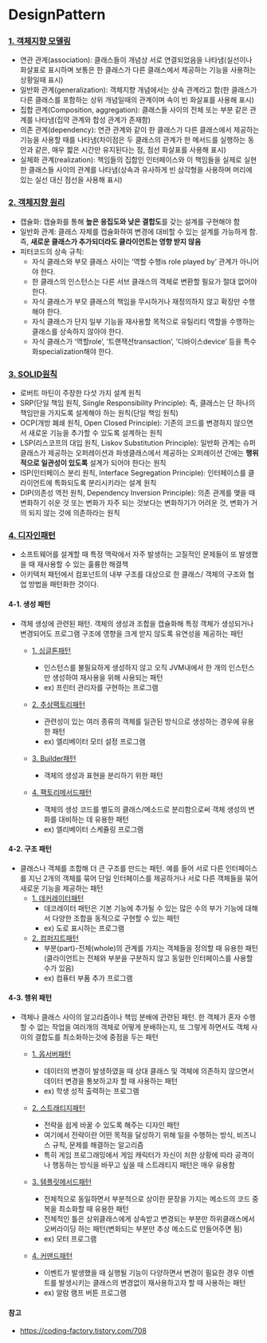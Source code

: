 # DesignPattern

### [1. 객체지향 모델링](https://github.com/jeonyoungho/TIL/blob/master/Java/DesignPattern/%EA%B0%9D%EC%B2%B4%EC%A7%80%ED%96%A5%20%EB%AA%A8%EB%8D%B8%EB%A7%81.md)
- 연관 관계(association): 클래스들이 개념상 서로 연결되었음을 나타냄(실선이나 화살표로 표시하며 보통은 한 클래스가 다른 클래스에서 제공하는 기능을 사용하는 상황일때 표시)
- 일반화 관계(generalization): 객체지향 개념에서는 상속 관계라고 함(한 클래스가 다른 클래스를 포함하는 상위 개념일때의 관계이며 속이 빈 화살표를 사용해 표시)
- 집합 관계(Composition, aggregation): 클래스들 사이의 전체 또는 부분 같은 관계를 나타냄(집약 관계와 합성 관계가 존재함)
- 의존 관계(dependency): 연관 관계와 같이 한 클래스가 다른 클래스에서 제공하는 기능을 사용할 때를 나타냄(차이점은 두 클래스의 관계가 한 메서드를 실행하는 동안과 같은, 매우 짧은 시간만 유지된다는 점, 점선 화살표를 사용해 표시)
- 실체화 관계(realization): 책임들의 집합인 인터페이스와 이 책임들을 실제로 실현한 클래스들 사이의 관계를 나타냄(상속과 유사하게 빈 삼각형을 사용하며 머리에 있는 실선 대신 점선을 사용해 표시)

### [2. 객체지향 원리](https://github.com/jeonyoungho/TIL/blob/master/Java/DesignPattern/%EA%B0%9D%EC%B2%B4%EC%A7%80%ED%96%A5%20%EC%9B%90%EB%A6%AC.md)
- 캡슐화: 캡슐화를 통해 <b>높은 응집도와 낮은 결합도</b>를 갖는 설계를 구현해야 함
- 일반화 관계: 클래스 자체를 캡슐화하여 변경에 대비할 수 있는 설계를 가능하게 함. 즉, <b>새로운 클래스가 추가되더라도 클라이언트는 영향 받지 않음</b>
- 피터코드의 상속 규칙: 
    - 자식 클래스와 부모 클래스 사이는 ‘역할 수행is role played by’ 관계가 아니어야 한다.
    - 한 클래스의 인스턴스는 다른 서브 클래스의 객체로 변환할 필요가 절대 없어야 한다.
    - 자식 클래스가 부모 클래스의 책임을 무시하거나 재정의하지 않고 확장만 수행해야 한다.
    - 자식 클래스가 단지 일부 기능을 재사용할 목적으로 유틸리티 역할을 수행하는 클래스를 상속하지 않아야 한다.
    - 자식 클래스가 ‘역할role’, ‘트랜잭션transaction’, ‘디바이스device’ 등을 특수화specialization해야 한다.

### [3. SOLID원칙](https://github.com/jeonyoungho/TIL/blob/master/Java/DesignPattern/SOLID%20%EC%9B%90%EC%B9%99.md)
- 로버트 마틴이 주장한 다섯 가지 설계 원칙
- SRP(단일 책임 원칙, Siingle Responsibility Principle): 즉, 클래스는 단 하나의 책임만을 가지도록 설계해야 하는 원칙(단일 책임 원칙)
- OCP(개방 폐쇄 원칙, Open Closed Principle): 기존의 코드를 변경하지 않으면서 새로운 기능을 추가할 수 있도록 설계하는 원칙
- LSP(리스코프의 대입 원칙, Liskov Substitution Principle): 일반화 관계는 슈퍼 클래스가 제공하는 오퍼레이션과 파생클래스에서 제공하는 오퍼레이션 간에는 <b>행위적으로 일관성이 있도록</b> 설계가 되어야 한다는 원칙
- ISP(인터페이스 분리 원칙, Interface Segregation Principle): 인터페이스를 클라이언트에 특화되도록 분리시키라는 설계 원칙
- DIP(의존성 역전 원칙, Dependency Inversion Principle): 의존 관계를 맺을 때 변화하기 쉬운 것 또는 변화가 자주 되는 것보다는 변화하기가 어려운 것, 변화가 거의 되지 않는 것에 의존하라는 원칙

### [4. 디자인패턴](https://github.com/jeonyoungho/TIL/blob/master/Java/DesignPattern/%EB%94%94%EC%9E%90%EC%9D%B8%20%ED%8C%A8%ED%84%B4.md)
- 소프트웨어를 설계할 때 특정 맥락에서 자주 발생하는 고질적인 문제들이 또 발생했을 때 재사용할 수 있는 훌륭한 해결책
- 아키텍처 패턴에서 컴포넌트의 내부 구조를 대상으로 한 클래스/ 객체의 구조와 협업 방법을 패턴화한 것이다.

#### 4-1. 생성 패턴
- 객체 생성에 관련된 패턴. 객체의 생성과 조합을 캡슐화해 특정 객체가 생성되거나 변경되어도 프로그램 구조에 영향을 크게 받지 않도록 유연성을 제공하는 패턴
    - [1. 싱글톤패턴](https://github.com/jeonyoungho/TIL/tree/master/Java/DesignPattern/%EC%83%9D%EC%84%B1%ED%8C%A8%ED%84%B4/%EC%8B%B1%EA%B8%80%ED%86%A4%ED%8C%A8%ED%84%B4)
        - 인스턴스를 불필요하게 생성하지 않고 오직 JVM내에서 한 개의 인스턴스만 생성하여 재사용을 위해 사용되는 패턴
        - ex) 프린터 관리자를 구현하는 프로그램

    - [2. 추상팩토리패턴](https://github.com/jeonyoungho/TIL/tree/master/Java/DesignPattern/%EC%83%9D%EC%84%B1%ED%8C%A8%ED%84%B4/%EC%B6%94%EC%83%81%ED%8C%A9%ED%86%A0%EB%A6%AC%ED%8C%A8%ED%84%B4)
        - 관련성이 있는 여러 종류의 객체를 일관된 방식으로 생성하는 경우에 유용한 패턴
        - ex) 엘리베이터 모터 설정 프로그램

    - [3. Builder패턴](https://github.com/jeonyoungho/TIL/tree/master/Java/DesignPattern/%EC%83%9D%EC%84%B1%ED%8C%A8%ED%84%B4/Builder%ED%8C%A8%ED%84%B4)
        - 객체의 생성과 표현을 분리하기 위한 패턴

    - [4. 팩토리메서드패턴](https://github.com/jeonyoungho/TIL/tree/master/Java/DesignPattern/%EC%83%9D%EC%84%B1%ED%8C%A8%ED%84%B4/%ED%8C%A9%ED%86%A0%EB%A6%AC%EB%A9%94%EC%84%9C%EB%93%9C%ED%8C%A8%ED%84%B4)
        - 객체의 생성 코드를 별도의 클래스/메소드로 분리함으로써 객체 생성의 변화를 대비하는 데 유용한 패턴
        - ex) 엘리베이터 스케쥴링 프로그램

#### 4-2. 구조 패턴
- 클래스나 객체를 조합해 더 큰 구조를 만드는 패턴. 예를 들어 서로 다른 인터페이스를 지닌 2개의 객체를 묶어 단일 인터페이스를 제공하거나 서로 다른 객체들을 묶어 새로운 기능을 제공하는 패턴
    - [1. 데커레이터패턴](https://github.com/jeonyoungho/TIL/tree/master/Java/DesignPattern/%EA%B5%AC%EC%A1%B0%ED%8C%A8%ED%84%B4/%EB%8D%B0%EC%BB%A4%EB%A0%88%EC%9D%B4%ED%84%B0%ED%8C%A8%ED%84%B4)
        - 데코레이터 패턴은 기본 기능에 추가될 수 있는 많은 수의 부가 기능에 대해서 다양한 조합을 동적으로 구현할 수 있는 패턴
        - ex) 도로 표시하는 프로그램
    - [2. 컴퍼지트패턴](https://github.com/jeonyoungho/TIL/tree/master/Java/DesignPattern/%EA%B5%AC%EC%A1%B0%ED%8C%A8%ED%84%B4/%EC%BB%B4%ED%8D%BC%EC%A7%80%ED%8A%B8%ED%8C%A8%ED%84%B4)
        - 부분(part)-전체(whole)의 관계를 가지는 객체들을 정의할 때 유용한 패턴(클라이언트는 전체와 부분을 구분하지 않고 동일한 인터페이스를 사용할 수가 있음)
        - ex) 컴퓨터 부품 추가 프로그램

#### 4-3. 행위 패턴
- 객체나 클래스 사이의 알고리즘이나 책임 분배에 관련된 패턴. 한 객체가 혼자 수행할 수 없는 작업을 여러개의 객체로 어떻게 분배하는지, 또 그렇게 하면서도 객체 사이의 결합도를 최소화하는것에 중점을 두는 패턴
    - [1. 옵서버패턴](https://github.com/jeonyoungho/TIL/tree/master/Java/DesignPattern/%ED%96%89%EC%9C%84%ED%8C%A8%ED%84%B4/%EC%98%B5%EC%84%9C%EB%B2%84%ED%8C%A8%ED%84%B4)
        - 데이터의 변경이 발생하였을 때 상대 클래스 및 객체에 의존하지 않으면서 데이터 변경을 통보하고자 할 때 사용하는 패턴
        - ex) 학생 성적 출력하는 프로그램

    - [2. 스트래티지패턴](https://github.com/jeonyoungho/TIL/tree/master/Java/DesignPattern/%ED%96%89%EC%9C%84%ED%8C%A8%ED%84%B4/%EC%8A%A4%ED%8A%B8%EB%9E%98%ED%8B%B0%EC%A7%80%ED%8C%A8%ED%84%B4)
        - 전략을 쉽게 바꿀 수 있도록 해주는 디자인 패턴
        - 여기에서 전략이란 어떤 목적을 달성하기 위해 일을 수행하는 방식, 비즈니스 규칙, 문제를 해결하는 알고리즘
        - 특히 게임 프로그래밍에서 게임 캐릭터가 자신이 처한 상황에 따라 공격이나 행동하는 방식을 바꾸고 싶을 때 스트래티지 패턴은 매우 유용함

    - [3. 템플릿메서드패턴](https://github.com/jeonyoungho/TIL/tree/master/Java/DesignPattern/%ED%96%89%EC%9C%84%ED%8C%A8%ED%84%B4/%ED%85%9C%ED%94%8C%EB%A6%BF%EB%A9%94%EC%84%9C%EB%93%9C%ED%8C%A8%ED%84%B4)
        - 전체적으로 동일하면서 부분적으로 상이한 문장을 가지는 메소드의 코드 중복을 최소화할 때 유용한 패턴
        - 전체적인 틀은 상위클래스에게 상속받고 변경되는 부분만 하위클래스에서 오버라이딩 하는 패턴(변화되는 부분만 추상 메소드로 만들어주면 됨)
        - ex) 모터 프로그램

    - [4. 커맨드패턴](https://github.com/jeonyoungho/TIL/tree/master/Java/DesignPattern/%ED%96%89%EC%9C%84%ED%8C%A8%ED%84%B4/%EC%BB%A4%EB%A7%A8%EB%93%9C%ED%8C%A8%ED%84%B4)
        - 이벤트가 발생했을 때 실행될 기능이 다양하면서 변경이 필요한 경우 이벤트를 발생시키는 클래스의 변경없이 재사용하고자 할 때 사용하는 패턴
        - ex) 알람 램프 버튼 프로그램

#### 참고
- https://coding-factory.tistory.com/708
